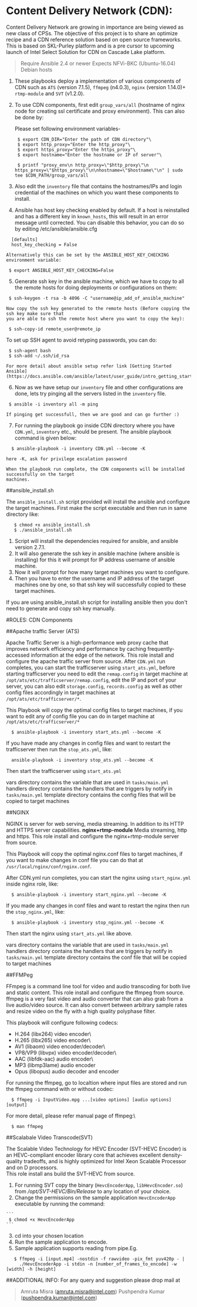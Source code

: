 
 Content Delivery Network (CDN):
 ==============================
  Content Delivery Network are growing in importance are being viewed as new class of CPSs. 
  The objective of this project is to share an optimize recipe and a CDN reference solution 
  based on open source frameworks. This is based on SKL-Purley platform and is a pre cursor 
  to upcoming launch of Intel Select Solution for CDN on Cascade Lake platform.


  > Require Ansible 2.4 or newer 
  > Expects NFVi-BKC (Ubuntu-16.04) Debian hosts


 1. These playbooks deploy a implementation of various components of CDN such as `ATS` (version 7.1.5),
    `ffmpeg` (n4.0.3), `nginx` (version 1.14.0)+ `rtmp-module` and `SVT` (v1.2.0). 

 2. To use CDN components, first edit `group_vars/all` (hostname of nginx node for creating ssl 
    certificate and proxy environment). This can also be done by:

    Please set following environment variables-
    ```
     $ export CDN_DIR="Enter the path of CDN directory"\
     $ export http_proxy="Enter the http_proxy"\
     $ export https_proxy="Enter the https_proxy"\
     $ export hostname="Enter the hostname or IP of server"\

     $ printf "proxy_env\n http_proxy=\"$http_proxy\"\n https_proxy=\"$https_proxy\"\n\nhostname=\"$hostname\"\n" | sudo tee $CDN_PATH/group_vars/all
    ```     

 3. Also edit the `inventory` file that contains the hostnames/IPs and login credential of 
    the machines on which you want these components to install.

 4. Ansible has host key checking enabled by default. If a host is reinstalled and has a different 
    key in `known_hosts`, this will result in an error message until corrected. You can disable 
    this behavior, you can do so by editing /etc/ansible/ansible.cfg

  ```
    [defaults]
    host_key_checking = False
  ```

    Alternatively this can be set by the ANSIBLE_HOST_KEY_CHECKING environment variable:

   ```
    $ export ANSIBLE_HOST_KEY_CHECKING=False
   ```

 5. Generate ssh key in the ansible machine, which we have to copy to all the remote hosts for 
    doing deployments or configurations on them:
   
   ``` 
    $ ssh-keygen -t rsa -b 4096 -C "username@ip_add_of_ansible_machine"
   ```
  
    Now copy the ssh key generated to the remote hosts (Before copying the ssh key make sure that 
    you are able to ssh the remote host where you want to copy the key):
   
   ```
    $ ssh-copy-id remote_user@remote_ip
   ```
    
   To set up SSH agent to avoid retyping passwords, you can do:   
   
   ```
    $ ssh-agent bash
    $ ssh-add ~/.ssh/id_rsa
   ```
 
    For more detail about ansible setup refer link [Getting Started Ansible](https://docs.ansible.com/ansible/latest/user_guide/intro_getting_started.html).
  
 6. Now as we have setup our `inventory` file and other configurations are done, lets try pinging 
    all the servers listed in the `inventory` file.
 
   ```
    $ ansible -i inventory all -m ping
   ```

    If pinging get successfull, then we are good and can go further :) 

 7. For running the playbook go inside CDN directory where you have `CDN.yml`, `inventory` etc., should 
    be present. The ansible playbook command is given below:
 
  ```
    $ ansible-playbook -i inventory CDN.yml --become -K
  ```

    here -K, ask for privilege escalation password
 
    When the playbook run complete, the CDN components will be installed successfully on the target 
    machines. 


 ##ansible_install.sh
 
  The `ansible_install.sh` script provided will install the ansible and configure the target machines.
  First make the script executable and then run in same directory like:
  
```
   $ chmod +x ansible_install.sh
   $ ./ansible_install.sh
```

  1. Script will install the dependencies required for ansible, and ansible version 2.7.1. 
  2. It will also generate the ssh key in ansible machine (where ansible is installing) for this it will 
     prompt for IP address username of ansible machine.
  3. Now it will prompt for how many target machines you want to configure. 
  4. Then you have to enter the username and IP address of the target machines one by one, so that ssh key 
     will successfully copied to these target machines.

  If you are using ansible_install.sh script for installing ansible then you don't need to generate and copy ssh key manually. 



 #ROLES: CDN Components


  ##Apache traffic Server (ATS)

  Apache Traffic Server is a high-performance web proxy cache that improves network efficiency and 
  performance by caching frequently-accessed information at the edge of the network. This role install 
  and configure the apache traffic server from source. After `CDN.yml` run completes, you can start the 
  trafficserver using `start_ats.yml`, before starting trafficserver you need to edit the `remap.config` 
  in target machine at `/opt/ats/etc/trafficserver/remap.config`, edit the IP and port of your server, you can also edit 
  `storage.config`, `records.config` as well as other config files accordingly in target machines at `/opt/ats/etc/trafficserver/*`.

  This Playbook will copy the optimal config files to target machines, if you want to edit any of config file 
  you can do in target machine at `/opt/ats/etc/trafficserver/*`
 
```
  $ ansible-playbook -i inventory start_ats.yml --become -K 
```

  If you have made any changes in config files and want to restart the trafficserver then run the 
  `stop_ats.yml`, like:

```
  ansible-playbook -i inventory stop_ats.yml --become -K 
```
  Then start the trafficserver using `start_ats.yml` 

  vars directory contains the variable that are used in `tasks/main.yml`
  handlers directory contains the handlers that are triggers by notify in `tasks/main.yml`
  template directory contains the config files that will be copied to target machines


  ##NGINX

  NGINX is server for web serving, media streaming. In addition to its HTTP and HTTPS server capabilities. 
  **nginx+rtmp-module** Media streaming, http and https. This role install and configure the nginx+rtmp-module 
  server from source. 

  This Playbook will copy the optimal nginx.conf files to target machines, if you want to make changes in conf
  file you can do that at `/usr/local/nginx/conf/nginx.conf`.


  After CDN.yml run completes, you can start the nginx using `start_nginx.yml` inside nginx role, like:
  
```
  $ ansible-playbook -i inventory start_nginx.yml --become -K 
```

  If you made any changes in conf files and want to restart the nginx then run the `stop_nginx.yml`, like:
 
```
  $ ansible-playbook -i inventory stop_nginx.yml --become -K 
```
  
  Then start the nginx using `start_ats.yml` like above. 

  vars directory contains the variable that are used in `tasks/main.yml`
  handlers directory contains the handlers that are triggers by notify in `tasks/main.yml`
  template directory contains the conf file that will be copied to target machines


  ##FFMPeg

  FFmpeg is a command line tool for video and audio transcoding for both live and static content.
  This role install and configure the ffmpeg from source.
  ffmpeg is a very fast video and audio converter that can also grab from a live audio/video source.
  It can also convert between arbitrary sample rates and resize video on the fly with a high 
  quality polyphase filter.  
  
  This playbook will configure following codecs:

  - H.264 (libx264) video encoder\
  - H.265 (libx265) video encoder\
  - AV1 (libaom) video encoder/decoder\
  - VP8/VP9 (libvpx) video encoder/decoder\
  - AAC (libfdk-aac) audio encoder\
  - MP3 (libmp3lame) audio encoder
  - Opus (libopus) audio decoder and encoder
    
  For running the ffmpeg, go to localtion where input files are stored and run the ffmpeg command
  with or without codec:

```
  $ ffmpeg -i InputVideo.mpg ...[video options] [audio options] [output]
```

  For more detail, please refer manual page of ffmpeg:\

```
  $ man ffmpeg 
```

  ##Scalabale Video Transcode(SVT)

  The Scalable Video Technology for HEVC Encoder (SVT-HEVC Encoder) is an HEVC-compliant encoder library core 
  that achieves excellent density-quality tradeoffs, and is highly optimized for Intel Xeon  Scalable 
  Processor and on D processors. \
  This role install ans build the SVT-HEVC from source. 
  
  1. For running SVT copy the binary (`HevcEncoderApp`, `libHevcEncoder.so`) from */opt/SVT-HEVC/Bin/Release* 
     to any location of your choice.
  2. Change the permissions on the sample application `HevcEncoderApp` executable by running the command: 
    
    ```
     $ chmod +x HevcEncoderApp
    ```

  3. cd into your chosen location
  4. Run the sample application to encode.
  5. Sample application supports reading from pipe.Eg.
   
  ```
     $ ffmpeg -i [input.mp4] -nostdin -f rawvideo -pix_fmt yuv420p - | 
       ./HevcEncoderApp -i stdin -n [number_of_frames_to_encode] -w [width] -h [height]
  ```

  ##ADDITIONAL INFO:
  For any query and suggestion please drop mail at
  > Amruta Misra (amruta.misra@intel.com)
  > Pushpendra Kumar (pushpendra.kumar@intel.com)
